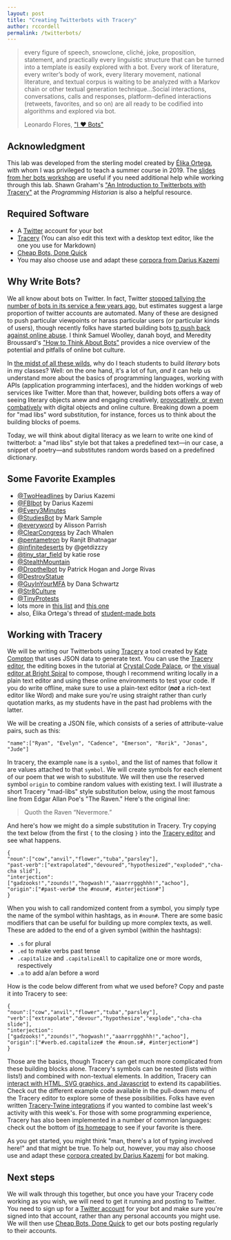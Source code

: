 ```yaml
---
layout: post
title: "Creating Twitterbots with Tracery"
author: rccordell
permalink: /twitterbots/
---
```


> every figure of speech, snowclone, cliché, joke, proposition, statement, and practically every linguistic structure that can be turned into a template is easily explored with a bot. Every work of literature, every writer’s body of work, every literary movement, national literature, and textual corpus is waiting to be analyzed with a Markov chain or other textual generation technique…Social interactions, conversations, calls and responses, platform-defined  interactions (retweets, favorites, and so on) are all ready to be codified into algorithms and explored via bot.
> 
> Leonardo Flores, ["I ♥ Bots"](http://iloveepoetry.org/?p=11221)

## Acknowledgment

This lab was developed from the sterling model created by [Élika Ortega](https://elikaortega.net/), with whom I was privileged to teach a summer course in 2019. The [slides from her bots workshop](https://dsg.neu.edu/wp-content/uploads/2017/04/BotsWorkshop.pdf) are useful if you need additional help while working through this lab. Shawn Graham's ["An Introduction to Twitterbots with Tracery"](https://programminghistorian.org/en/lessons/intro-to-twitterbots) at the *Programming Historian* is also a helpful resource.

## Required Software

+ A [Twitter](https://twitter.com) account for your bot
+ [Tracery](http://tracery.io/) (You can also edit this text with a desktop text editor, like the one you use for Markdown)
+ [Cheap Bots, Done Quick](https://cheapbotsdonequick.com/)
+ You may also choose use and adapt these [corpora from Darius Kazemi](https://github.com/dariusk/corpora/tree/master/data)

## Why Write Bots?

We all know about bots on Twitter. In fact, Twitter [stopped tallying the number of bots in its service a few years ago](https://www.buzzfeed.com/williamalden/twitter-has-stopped-updating-its-public-tally-of-bots), but estimates suggest a large proportion of twitter accounts are automated. Many of these are designed to push particular viewpoints or harass particular users (or particular kinds of users), though recently folks have started building bots [to push back against online abuse](https://www.washingtonpost.com/news/monkey-cage/wp/2016/11/17/this-researcher-programmed-bots-to-fight-racism-on-twitter-it-worked/). I think Samuel Woolley, danah boyd, and Meredity Broussard's ["How to Think About Bots"](https://motherboard.vice.com/en_us/article/qkzpdm/how-to-think-about-bots) provides a nice overview of the potential and pitfalls of online bot culture.

In [the midst of all these wilds](http://lithub.com/encountering-literary-bots-in-the-wilds-of-twitter/), why do I teach students to build *literary* bots in my classes? Well: on the one hand, it's a lot of fun, *and* it can help us understand more about the basics of programming languages, working with APIs (application programming interfaces), and the hidden workings of web services like Twitter. More than that, however, building bots offers a way of seeing literary objects anew and engaging creatively, [provocatively, or even combatively](https://medium.com/@samplereality/a-protest-bot-is-a-bot-so-specific-you-cant-mistake-it-for-bullshit-90fe10b7fbaa) with digital objects and online culture. Breaking down a poem for "mad libs" word substitution, for instance, forces us to think about the building blocks of poems.

Today, we will think about digital literacy as we learn to write one kind of twitterbot: a "mad libs" style bot that takes a predefined text—in our case, a snippet of poetry—and substitutes random words based on a predefined dictionary. 

## Some Favorite Examples

+ [@TwoHeadlines](https://twitter.com/TwoHeadlines) by Darius Kazemi
+ [@FBIbot](https://twitter.com/FBIbot) by Darius Kazemi
+ [@Every3Minutes](https://twitter.com/Every3Minutes)
+ [@StudiesBot](https://twitter.com/studiesbot) by Mark Sample
+ [@everyword](https://twitter.com/everyword) by Alisson Parrish
+ [@ClearCongress](https://twitter.com/ClearCongress) by Zach Whalen
+ [@pentametron](https://twitter.com/pentametron) by Ranjit Bhatnagar
+ [@infinitedeserts](https://twitter.com/infinitedeserts) by @getdizzzy
+ [@tiny_star_field](https://twitter.com/tiny_star_field) by katie rose
+ [@StealthMountain](https://twitter.com/stealthmountain)
+ [@DroptheIbot](https://twitter.com/DroptheIbot) by Patrick Hogan and Jorge Rivas
+ [@DestroyStatue](https://twitter.com/destroystatue)
+ [@GuyInYourMFA](https://twitter.com/GuyInYourMFA) by Dana Schwartz
+ [@Str8Culture](https://twitter.com/Str8Culture)
+ [@TinyProtests](https://twitter.com/TinyProtests)
+ lots more in [this list](https://twitter.com/leo_elo_ole/lists/artistic-literary-bots/members) and [this one](https://twitter.com/leo_elo_ole/lists/activist-bots)
+ also, Élika Ortega's thread of [student-made bots](https://twitter.com/elikaortega/status/1054102075762765824)

## Working with Tracery

We will be writing our Twitterbots using [Tracery](http://tracery.io/) a tool created by [Kate Compton](http://www.galaxykate.com/) that uses JSON data to generate text. You can use the [Tracery editor](http://tracery.io/editor/), the editing boxes in the tutorial at [Crystal Code Palace](http://www.crystalcodepalace.com/traceryTut.html), or [the visual editor at Bright Spiral](http://www.brightspiral.com/tracery/) to compose, though I recommend writing locally in a plain text editor and using these online environments to test your code. If you do write offline, make sure to use a plain-text editor (**_not_** a rich-text editor like Word) and make sure you're using straight rather than curly quotation marks, as my students have in the past had problems with the latter. 

We will be creating a JSON file, which consists of a series of attribute-value pairs, such as this:

```
"name":["Ryan", "Evelyn", "Cadence", "Emerson", "Rorik", "Jonas", "Jude"]
```

In tracery, the example `name` is a `symbol`, and the list of names that follow it are values attached to that `symbol`. We will create symbols for each element of our poem that we wish to substitute. We will then use the reserved symbol `origin` to combine random values with existing text. I will illustrate a short Tracery "mad-libs" style substitution below, using the most famous line from Edgar Allan Poe's "The Raven." Here's the original line:
 
> Quoth the Raven “Nevermore.”

And here's how we might do a simple substitution in Tracery. Try copying the text below (from the first `{` to the closing `}` into the [Tracery editor](http://tracery.io/editor/) and see what happens. 

```
{
"noun":["cow","anvil","flower","tuba","parsley"],
"past-verb":["extrapolated","devoured","hypothesized","exploded","cha-cha slid"],
"interjection":["gadzooks!","zounds!","hogwash!","aaarrrggghhh!","achoo"],
"origin":["#past-verb# the #noun#, #interjection#"]
}
```

When you wish to call randomized content from a symbol, you simply type the name of the symbol within hashtags, as in `#noun#`. There are some basic modifiers that can be useful for building up more complex texts, as well. These are added to the end of a given symbol (within the hashtags):

+ `.s` for plural
+ `.ed` to make verbs past tense
+ `.capitalize` and `.capitalizeAll` to capitalize one or more words, respectively
+ `.a` to add a/an before a word

How is the code below different from what we used before? Copy and paste it into Tracery to see:

```
{
"noun":["cow","anvil","flower","tuba","parsley"],
"verb":["extrapolate","devour","hypothesize","explode","cha-cha slide"],
"interjection":["gadzooks!","zounds!","hogwash!","aaarrrggghhh!","achoo"],
"origin":["#verb.ed.capitalize# the #noun.s#, #interjection#"]
}
```

Those are the basics, though Tracery can get much more complicated from these building blocks alone. Tracery's symbols can be nested (lists within lists!) and combined with non-textual elements. In addition, Tracery can [interact with HTML, SVG graphics, and Javascript](http://www.galaxykate.com/pdfs/galaxykate-zine-tracery.pdf) to extend its capabilities. Check out the different example code available in the pull-down menu of the Tracery editor to explore some of these possibilities. Folks have even written [Tracery-Twine integrations](https://github.com/mrfb/twinecery) if you wanted to combine last week's activity with this week's. For those with some programming experience, Tracery has also been implemented in a number of common languages: check out the bottom of [its homepage](http://tracery.io/) to see if your favorite is there.

As you get started, you might think "man, there's a lot of typing involved here!" and that might be true. To help out, however, you may also choose use and adapt these [corpora created by Darius Kazemi](https://github.com/dariusk/corpora/tree/master/data) for bot making.

## Next steps

We will walk through this together, but once you have your Tracery code working as you wish, we will need to get it running and posting to Twitter. You need to sign up for a [Twitter account](https://twitter.com) for your bot and make sure you're signed into that account, rather than any personal accounts you might use. We will then use [Cheap Bots, Done Quick](https://cheapbotsdonequick.com/) to get our bots posting regularly to their accounts. 
